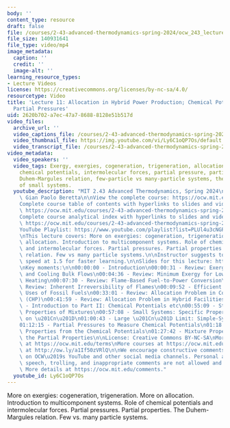 ```yaml
---
body: ''
content_type: resource
draft: false
file: /courses/2-43-advanced-thermodynamics-spring-2024/ocw_243_lecture11_2024mar12_360p_16_9.mp4
file_size: 140931641
file_type: video/mp4
image_metadata:
  caption: ''
  credit: ''
  image-alt: ''
learning_resource_types:
- Lecture Videos
license: https://creativecommons.org/licenses/by-nc-sa/4.0/
resourcetype: Video
title: 'Lecture 11: Allocation in Hybrid Power Production; Chemical Potentials and
  Partial Pressures'
uid: 2620b702-a7ec-47a7-8688-8128e51b517d
video_files:
  archive_url: ''
  video_captions_file: /courses/2-43-advanced-thermodynamics-spring-2024/1Tn4o9MdgK3Oy7iR0-eryeblI9MoG9lrz_transcript.webvtt
  video_thumbnail_file: https://img.youtube.com/vi/Ly6C1oQP7Os/default.jpg
  video_transcript_file: /courses/2-43-advanced-thermodynamics-spring-2024/1Tn4o9MdgK3Oy7iR0-eryeblI9MoG9lrz_transcript.pdf
video_metadata:
  video_speakers: ''
  video_tags: Exergy, exergies, cogeneration, trigeneration, allocation in cogeneration,
    chemical potentials, intermolecular forces, partial pressure, partial properties,
    Duhem-Margules relation, few-particle vs many-particle systems, thermodynamics
    of small systems.
  youtube_description: "MIT 2.43 Advanced Thermodynamics, Spring 2024\nInstructor:\
    \ Gian Paolo Beretta\n\nView the complete course: https://ocw.mit.edu/courses/2-43-advanced-thermodynamics-spring-2024/\n\
    Complete course table of contents with hyperlinks to slides and video timestamps:\
    \ https://ocw.mit.edu/courses/2-43-advanced-thermodynamics-spring-2024/resources/mit2_43_s24_toc_slides_pdf/\n\
    Complete course analytical index with hyperlinks to slides and video timestamps:\
    \ https://ocw.mit.edu/courses/2-43-advanced-thermodynamics-spring-2024/resources/mit2_43_s24_index_slides_pdf/\n\
    YouTube Playlist: https://www.youtube.com/playlist?list=PLUl4u3cNGP6309d0oJDiVo1CvxUQXJ2il\n\
    \nThis lecture covers: More on exergies: cogeneration, trigeneration. More on\
    \ allocation. Introduction to multicomponent systems. Role of chemical potentials\
    \ and intermolecular forces. Partial pressures. Partial properties. Duhem-Margules\
    \ relation. Few vs many particle systems.\n\nInstructor suggests to set viewing\
    \ speed at 1.5 for faster learning.\n\nSlides for this lecture: https://ocw.mit.edu/courses/2-43-advanced-thermodynamics-spring-2024/resources/mit2_43_s24_lec11_pdf/\n\
    \nKey moments:\n\n00:00:00 - Introduction\n00:00:31 - Review: Exergy in Heating\
    \ and Cooling Bulk Flows\n00:04:36 - Review: Minimum Exergy for Low Temperature\
    \ Heating\n00:07:30 - Review: Flame-Based Fuel-to-Power Conversion\n00:08:59 -\
    \ Review: Inherent Irreversibility of Flames\n00:09:52 - Efficient and Inefficient\
    \ Uses of Fossil Fuels\n00:33:01 - Review: Allocation Problem in Cogeneration\
    \ (CHP)\n00:41:59 - Review: Allocation Problem in Hybrid Facilities\n00:53:48\
    \ - Introduction to Part II: Chemical Potentials etc\n00:55:09 - Stable-Equilibrium\
    \ Properties of Mixtures\n00:57:08 - Small Systems: Specific Properties Depend\
    \ on \u201Cn\u201D\n01:00:43 - Large \u201Cn\u201D Limit: Simple-System Approximation\n\
    01:12:15 - Partial Pressures to Measure Chemical Potentials\n01:18:59 - Partial\
    \ Properties from the Chemical Potentials\n01:27:42 - Mixture Properties from\
    \ the Partial Properties\n\nLicense: Creative Commons BY-NC-SA\nMore information\
    \ at https://ocw.mit.edu/terms\nMore courses at https://ocw.mit.edu\nSupport OCW\
    \ at http://ow.ly/a1If50zVRlQ\n\nWe encourage constructive comments and discussion\
    \ on OCW\u2019s YouTube and other social media channels. Personal attacks, hate\
    \ speech, trolling, and inappropriate comments are not allowed and may be removed.\
    \ More details at https://ocw.mit.edu/comments."
  youtube_id: Ly6C1oQP7Os
---
```

More on exergies: cogeneration, trigeneration. More on allocation. Introduction to multicomponent systems. Role of chemical potentials and intermolecular forces. Partial pressures. Partial properties. The Duhem-Margules relation. Few vs. many particle systems.